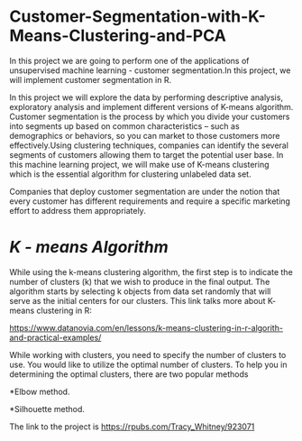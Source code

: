 # Customer-Segmentation-with-K-Means-Clustering-and-PCA

In this project we are going to perform one of the applications of unsupervised machine learning - customer segmentation.In this project, we will implement customer segmentation in R.

In this project we will explore the data by performing descriptive analysis, exploratory analysis and implement different versions of K-means algorithm.
Customer segmentation is the process by which you divide your customers into segments up based on common characteristics – such as demographics or behaviors, so you can market to those customers more effectively.Using clustering techniques, companies can identify the several segments of customers allowing them to target the potential user base. In this machine learning project, we will make use of K-means clustering which is the essential algorithm for clustering unlabeled data set.

Companies that deploy customer segmentation are under the notion that every customer has different requirements and require a specific marketing effort to address them appropriately.

# *K - means Algorithm*

While using the k-means clustering algorithm, the first step is to indicate the number of clusters (k) that we wish to produce in the final output. The algorithm starts by selecting k objects from data set randomly that will serve as the initial centers for our clusters.
This link talks more about K- means clustering in R:

 https://www.datanovia.com/en/lessons/k-means-clustering-in-r-algorith-and-practical-examples/ 

While working with clusters, you need to specify the number of clusters to use. You would like to utilize the optimal number of clusters. To help you in determining the optimal clusters, there are two popular methods

 *Elbow method.
 
 *Silhouette method.
 
 The link to the project is https://rpubs.com/Tracy_Whitney/923071
 
 
